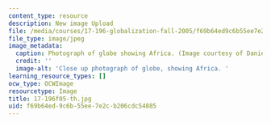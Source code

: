 ```yaml
---
content_type: resource
description: New image Upload
file: /media/courses/17-196-globalization-fall-2005/f69b64ed9c6b55ee7e2cb206cdc54885_17-196f05-th.jpg
file_type: image/jpeg
image_metadata:
  caption: Photograph of globe showing Africa. (Image courtesy of Daniel Bersak.)
  credit: ''
  image-alt: 'Close up photograph of globe, showing Africa. '
learning_resource_types: []
ocw_type: OCWImage
resourcetype: Image
title: 17-196f05-th.jpg
uid: f69b64ed-9c6b-55ee-7e2c-b206cdc54885
---
```

